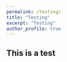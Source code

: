 ```yaml
---
permalink: /testing/
title: "Testing"
excerpt: "Testing"
author_profile: true
---
```




			
This is a test  
-----------

